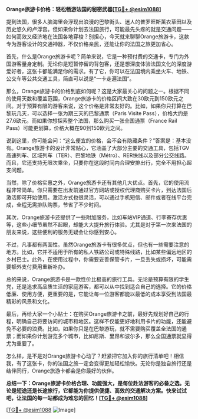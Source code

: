 **Orange旅游卡价格：轻松畅游法国的秘密武器[[TG💪+ @esim1088](https://t.me/s/esim1088)]**

提到法国，很多人脑海里会浮现出浪漫的巴黎街头、迷人的普罗旺斯薰衣草田以及历史悠久的卢浮宫。但如果你计划去法国旅行，可能最先头疼的就是交通问题——如何高效又经济地在法国各地穿梭？别担心，今天就来聊聊Orange旅游卡，这款专为游客设计的交通神器，不仅价格亲民，还能让你的法国之旅更加省心。

首先，什么是Orange旅游卡呢？简单来说，它是一种预付费的交通卡，专门为外国游客量身定制。无论你是短暂停留的背包客，还是想深度体验法国文化的深度游爱好者，这张卡都能满足你的需求。有了它，你可以在法国境内乘坐火车、地铁、公交车等公共交通工具，简直可以说是“一卡走遍法国”。

那么，Orange旅游卡的价格到底如何呢？这是大家最关心的问题之一。根据不同的使用天数和覆盖范围，Orange旅游卡的价格区间大致在30欧元到150欧元之间。对于预算有限的游客来说，这个价格是非常友好的。比如，如果你只打算在巴黎玩几天，可以选择一张为期三天的巴黎通票（Paris Visite Pass），价格大约是27.6欧元。而如果你想探索整个法国，那么购买一张全国通票（France Rail Pass）可能更划算，价格大概在90到150欧元之间。

说到这里，你可能会问：“这么便宜的价格，会不会有隐藏条件？”答案是：基本没有。Orange旅游卡的设计非常贴心，它涵盖了大部分主要的交通工具，包括TGV高速列车、区域列车（TER）、巴黎地铁（Métro）、RER快线以及部分公交线路。而且，它还支持无限次乘坐，只要你在这段时间内合理安排出行，完全不用担心超支问题。

当然，除了价格实惠之外，Orange旅游卡还有其他几大优点。首先，它的使用流程非常简单。你只需要在出发前通过官方网站或授权代理商购买卡片，到达法国后激活即可开始使用。激活方式也很灵活，可以通过手机短信、邮件或者在线平台完成，全程无需排队购票，节省了不少时间。

其次，Orange旅游卡还提供了一些附加服务，比如车站VIP通道、行李寄存优惠等，这些小细节虽然不起眼，却能大大提升旅行体验。尤其是对于第一次来法国的朋友来说，这些便利的服务无疑会让你感到安心。

不过，凡事都有两面性。虽然Orange旅游卡有很多优点，但也有一些需要注意的地方。比如，它并不适用于所有的私人铁路公司或特殊线路，比如某些偏远地区的乡村巴士。此外，在使用过程中，你需要妥善保管卡片，一旦丢失或损坏，可能需要额外支付费用重新补办。

总的来说，Orange旅游卡是一款性价比极高的旅行工具。无论是预算有限的学生党，还是追求高品质生活的家庭游客，都可以从中找到适合自己的选择。它的价格低廉、使用方便，更重要的是，它能让每一位游客都能以最低的成本享受到法国最精彩的风景和文化。

最后，再给大家一个小贴士：在购买Orange旅游卡之前，最好先规划好自己的行程，明确自己将要访问的城市和地区。这样不仅能更好地利用卡片的功能，还能避免不必要的浪费。比如，如果你只是在巴黎游玩，就不需要购买覆盖全法国的通票；而如果你计划游览多个城市，比如尼斯、里昂和波尔多，那么全国通票就显得尤为重要了。

怎么样，是不是对Orange旅游卡心动了？赶紧把它加入你的旅行清单吧！相信我，有了这张卡，你的法国之旅一定会变得更加轻松愉快。无论你是独自旅行还是结伴同行，Orange旅游卡都会是你最好的伙伴。

**总结一下：Orange旅游卡价格合理、功能强大，是每位赴法游客的必备之选。无论是短途还是长途旅行，它都能为你提供便捷、高效的交通解决方案。快来试试吧，让法国的每一站都成为难忘的回忆！[[TG💪+ @esim1088](https://t.me/s/esim1088)]**

[[TG💪+ @esim1088](https://t.me/s/esim1088) ![Image](https://i.postimg.cc/4NQfJmqS/Snipaste-2025-05-13-00-14-12.png)]